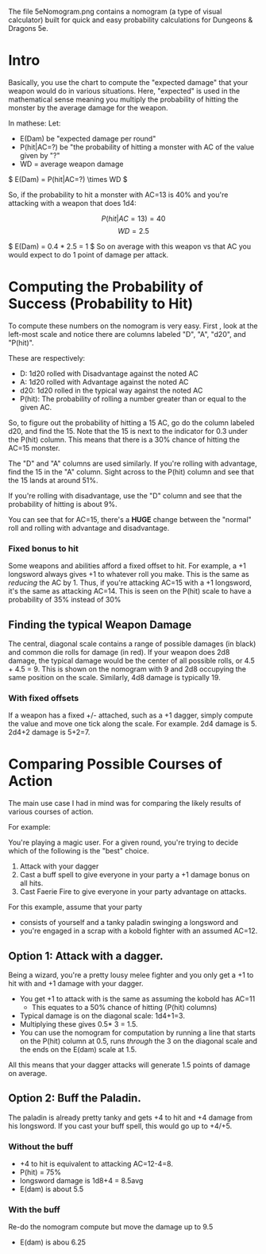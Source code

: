 
The file 5eNomogram.png contains a nomogram (a type of visual calculator) built for quick and easy probability calculations for Dungeons & Dragons 5e.

# Intro
Basically, you use the chart to compute the "expected damage" that your weapon would do in various situations.  Here, "expected" is used in the mathematical sense meaning you multiply the probability of hitting the monster by the average damage for the weapon.

In mathese:
Let:
- E(Dam) be "expected damage per round"
- P(hit|AC=?) be "the probability of hitting a monster with AC of the value given by "?"
- WD = average weapon damage

$ E(Dam) = P(hit|AC=?) \times WD $

So, if the probability to hit a monster with AC=13 is 40% and you're attacking with a weapon that does 1d4:

$$ P(hit|AC=13) = 40% = 0.4$$
$$ WD = 2.5 $$

$ E(Dam) = 0.4 * 2.5 = 1 $
So on average with this weapon vs that AC you would expect to do 1 point of damage per attack.

# Computing the Probability of Success (Probability to Hit)

To compute these numbers on the nomogram is very easy.  First , look at the left-most scale and notice there are columns labeled "D", "A", "d20", and "P(hit)".

These are respectively:
- D: 1d20 rolled with Disadvantage against the noted AC
- A: 1d20 rolled with Advantage against the noted AC
- d20: 1d20 rolled in the typical way against the noted AC
- P(hit): The probability of rolling a number greater than or equal to the given AC.

So, to figure out the probability of hitting a 15 AC, go do the column labeled d20, and find the 15.  Note that the 15 is next to the indicator for 0.3 under the P(hit) column.  This means that there is a 30% chance of hitting the AC=15 monster.

The "D" and "A" columns are used similarly. If you're rolling with advantage, find the 15 in the "A" column.  Sight across to the P(hit) column and see that the 15 lands at around 51%.  

If you're rolling with disadvantage, use the "D" column and see that the probability of hitting is about 9%.   

You can see that for AC=15, there's a **HUGE** change between the "normal" roll and rolling with advantage and disadvantage. 

### Fixed bonus to hit

Some weapons and abilities afford a fixed offset to hit.  For example, a +1 longsword always gives +1 to whatever roll you make.  This is the same as *reducing* the AC by 1.   Thus, if you're attacking AC=15 with a +1 longsword, it's the same as attacking AC=14.   This is seen on the P(hit) scale to have a probability of 35% instead of 30%

## Finding the typical Weapon Damage
The central, diagonal scale contains a range of possible damages (in black) and common die rolls for damage (in red).  If your weapon does 2d8 damage, the typical damage would be the center of all possible rolls, or 4.5 + 4.5 = 9.   This is shown on the nomogram with 9 and 2d8 occupying the same position on the scale.   Similarly, 4d8 damage is typically 19.

### With fixed offsets
If a weapon has a fixed +/- attached, such as a +1 dagger, simply compute the value and move one tick along the scale.  For example. 2d4 damage is 5.  2d4+2 damage is 5+2=7.


# Comparing Possible Courses of Action
The main use case I had in mind was for comparing the likely results of various courses of action.


For example:

You're playing a magic user.  For a given round, you're trying to decide which of the following is the "best" choice.

1. Attack with your dagger
2. Cast a buff spell to give everyone in your party a +1 damage bonus on all hits.
3. Cast Faerie Fire to give everyone in your party advantage on attacks.

For this example, assume that your party 
- consists of yourself and a tanky paladin swinging a longsword and 
- you're engaged in a scrap with a kobold fighter with an assumed AC=12.


## Option 1: Attack with a dagger.
Being a wizard, you're a pretty lousy melee fighter and you only get a +1 to hit with and +1 damage with your dagger.

- You get +1 to attack with is the same as assuming the kobold has AC=11
	- This equates to a 50% chance of hitting (P(hit) columns)
- Typical damage is on the diagonal scale: 1d4+1=3.
- Multiplying these gives 0.5* 3 = 1.5.   
- You can use the nomogram for computation by running a line that starts on the P(hit) column at 0.5, runs *through* the 3 on the diagonal scale and the ends on the E(dam) scale at 1.5.

All this means that your dagger attacks will generate 1.5 points of damage on average.


## Option 2: Buff the Paladin.
The paladin is already pretty tanky and gets +4 to hit and +4 damage from his longsword.  If you cast your buff spell, this would go up to +4/+5.

### Without the buff
- +4 to hit is equivalent to attacking AC=12-4=8.  
- P(hit) = 75%
- longsword damage is 1d8+4 = 8.5avg
- E(dam) is about 5.5

### With the buff
Re-do the nomogram compute but move the damage up to 9.5
- E(dam) is abou 6.25



